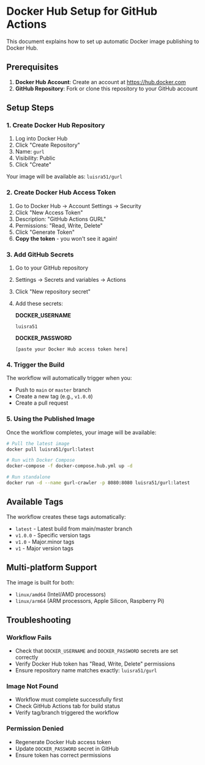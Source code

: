 # Docker Hub Setup for GitHub Actions

This document explains how to set up automatic Docker image publishing to Docker Hub.

## Prerequisites

1. **Docker Hub Account**: Create an account at https://hub.docker.com
2. **GitHub Repository**: Fork or clone this repository to your GitHub account

## Setup Steps

### 1. Create Docker Hub Repository

1. Log into Docker Hub
2. Click "Create Repository"
3. Name: `gurl`
4. Visibility: Public
5. Click "Create"

Your image will be available as: `luisra51/gurl`

### 2. Create Docker Hub Access Token

1. Go to Docker Hub → Account Settings → Security
2. Click "New Access Token"
3. Description: "GitHub Actions GURL"
4. Permissions: "Read, Write, Delete"
5. Click "Generate Token"
6. **Copy the token** - you won't see it again!

### 3. Add GitHub Secrets

1. Go to your GitHub repository
2. Settings → Secrets and variables → Actions
3. Click "New repository secret"
4. Add these secrets:

   **DOCKER_USERNAME**
   ```
   luisra51
   ```

   **DOCKER_PASSWORD**
   ```
   [paste your Docker Hub access token here]
   ```

### 4. Trigger the Build

The workflow will automatically trigger when you:
- Push to `main` or `master` branch
- Create a new tag (e.g., `v1.0.0`)
- Create a pull request

### 5. Using the Published Image

Once the workflow completes, your image will be available:

```bash
# Pull the latest image
docker pull luisra51/gurl:latest

# Run with Docker Compose
docker-compose -f docker-compose.hub.yml up -d

# Run standalone
docker run -d --name gurl-crawler -p 8080:8080 luisra51/gurl:latest
```

## Available Tags

The workflow creates these tags automatically:

- `latest` - Latest build from main/master branch
- `v1.0.0` - Specific version tags
- `v1.0` - Major.minor tags
- `v1` - Major version tags

## Multi-platform Support

The image is built for both:
- `linux/amd64` (Intel/AMD processors)
- `linux/arm64` (ARM processors, Apple Silicon, Raspberry Pi)

## Troubleshooting

### Workflow Fails
- Check that `DOCKER_USERNAME` and `DOCKER_PASSWORD` secrets are set correctly
- Verify Docker Hub token has "Read, Write, Delete" permissions
- Ensure repository name matches exactly: `luisra51/gurl`

### Image Not Found
- Workflow must complete successfully first
- Check GitHub Actions tab for build status
- Verify tag/branch triggered the workflow

### Permission Denied
- Regenerate Docker Hub access token
- Update `DOCKER_PASSWORD` secret in GitHub
- Ensure token has correct permissions